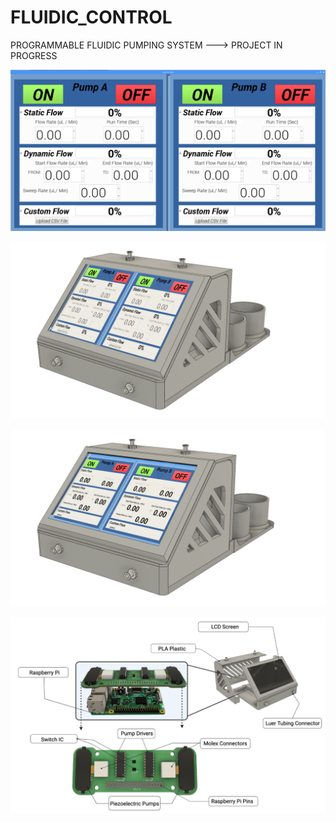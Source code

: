 # FLUIDIC_CONTROL
PROGRAMMABLE FLUIDIC PUMPING SYSTEM ---> PROJECT IN PROGRESS

![picture](https://github.com/GabStP13rr3/FLUIDIC_CONTROL/blob/main/code/GUI.png) 

![picture](https://github.com/GabStP13rr3/FLUIDIC_CONTROL/blob/main/Design_Files/MAIN%20v22.png) 

![picture](https://github.com/GabStP13rr3/FLUIDIC_CONTROL/blob/main/Design_Files/PHOTO_5.png) 

![picture](https://github.com/GabStP13rr3/FLUIDIC_CONTROL/blob/main/Design_Files/OverallAssembly.png) 
